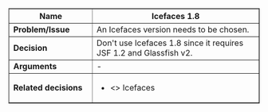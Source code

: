 <table cellpadding='5' border='1' cellspacing='0' width='650'>
<blockquote><thead>
<blockquote><tr>
<blockquote><th width='150'> Name </th>
<th>Icefaces 1.8</th>
</blockquote></tr>
</blockquote></thead>
<tbody>
<blockquote><tr>
<blockquote><td> <b>Problem/Issue</b> </td>
<td>An Icefaces version needs to be chosen.</td>
</blockquote></tr>
<tr>
<blockquote><td> <b>Decision</b> </td>
<td>Don't use Icefaces 1.8 since it requires JSF 1.2 and Glassfish v2.</td>
</blockquote></tr>
<tr>
<blockquote><td> <b>Arguments</b> </td>
<td>-</td>
</blockquote></tr>
<tr>
<blockquote><td> <b>Related decisions</b> </td>
<td>
<ul>
<li><<caused by>> Icefaces </li>
</ul>
</td>
</blockquote></tr>
</blockquote></tbody>
</table>